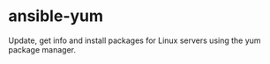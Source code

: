 # ansible-yum
Update, get info and install packages for Linux servers using the yum package manager.
